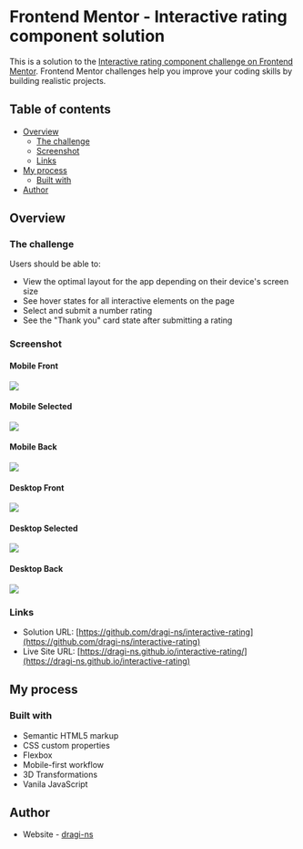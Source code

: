 # Frontend Mentor - Interactive rating component solution

This is a solution to the [Interactive rating component challenge on Frontend Mentor](https://www.frontendmentor.io/challenges/interactive-rating-component-koxpeBUmI). Frontend Mentor challenges help you improve your coding skills by building realistic projects.

## Table of contents

- [Overview](#overview)
  - [The challenge](#the-challenge)
  - [Screenshot](#screenshot)
  - [Links](#links)
- [My process](#my-process)
  - [Built with](#built-with)
- [Author](#author)

## Overview

### The challenge

Users should be able to:

- View the optimal layout for the app depending on their device's screen size
- See hover states for all interactive elements on the page
- Select and submit a number rating
- See the "Thank you" card state after submitting a rating

### Screenshot

#### Mobile Front

![](./screenshots/mobile-front.png)

#### Mobile Selected

![](./screenshots/mobile-front-selected.png)

#### Mobile Back

![](./screenshots/mobile-back.png)

#### Desktop Front

![](./screenshots/desktop-front.png)

#### Desktop Selected

![](./screenshots/desktop-front-selected.png)

#### Desktop Back

![](./screenshots/desktop-back.png)

### Links

- Solution URL: [https://github.com/dragi-ns/interactive-rating](https://github.com/dragi-ns/interactive-rating)
- Live Site URL: [https://dragi-ns.github.io/interactive-rating/](https://dragi-ns.github.io/interactive-rating)

## My process

### Built with

- Semantic HTML5 markup
- CSS custom properties
- Flexbox
- Mobile-first workflow
- 3D Transformations
- Vanila JavaScript

## Author

- Website - [dragi-ns](https://github.com/dragi-ns)
